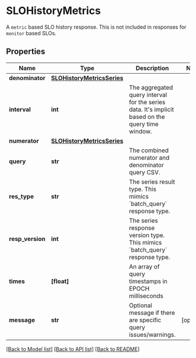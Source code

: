 # SLOHistoryMetrics

A `metric` based SLO history response.  This is not included in responses for `monitor` based SLOs.

## Properties
Name | Type | Description | Notes
------------ | ------------- | ------------- | -------------
**denominator** | [**SLOHistoryMetricsSeries**](SLOHistoryMetricsSeries.md) |  | 
**interval** | **int** | The aggregated query interval for the series data. It&#39;s implicit based on the query time window. | 
**numerator** | [**SLOHistoryMetricsSeries**](SLOHistoryMetricsSeries.md) |  | 
**query** | **str** | The combined numerator and denominator query CSV. | 
**res_type** | **str** | The series result type. This mimics &#x60;batch_query&#x60; response type. | 
**resp_version** | **int** | The series response version type. This mimics &#x60;batch_query&#x60; response type. | 
**times** | **[float]** | An array of query timestamps in EPOCH milliseconds | 
**message** | **str** | Optional message if there are specific query issues/warnings. | [optional] 

[[Back to Model list]](README.md#documentation-for-models) [[Back to API list]](README.md#documentation-for-api-endpoints) [[Back to README]](README.md)


